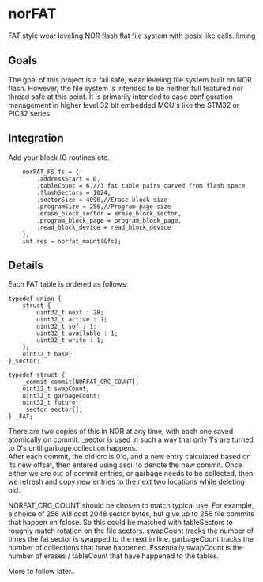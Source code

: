 # norFAT
FAT style wear leveling NOR flash flat file system with posix like calls.
liming
## Goals

The goal of this project is a fail safe, wear leveling file system built on NOR flash. 
However, the file system is intended to be neither full featured nor thread safe at 
this point.  It is primarily intended to ease configuration management in 
higher level 32 bit embedded MCU's like the STM32 or PIC32 series.

## Integration
Add your block IO routines etc.
```
	norFAT_FS fs = {
		.addressStart = 0,
		.tableCount = 6,//3 fat table pairs carved from flash space
		.flashSectors = 1024,
		.sectorSize = 4096,//Erase block size
		.programSize = 256,//Program page size
		.erase_block_sector = erase_block_sector,
		.program_block_page = program_block_page,
		.read_block_device = read_block_device
	};
	int res = norfat_mount(&fs);
```

## Details

Each FAT table is ordered as follows:
```
typedef union {
	struct {
		uint32_t next : 28;
		uint32_t active : 1;
		uint32_t sof : 1;
		uint32_t available : 1;
		uint32_t write : 1;
	};
	uint32_t base;
}_sector;

typedef struct {
	_commit commit[NORFAT_CRC_COUNT];
	uint32_t swapCount;
	uint32_t garbageCount;
	uint32_t future;
	_sector sector[];
} _FAT;
```
There are two copies of this in NOR at any time, with each one 
saved atomically on commit.  _sector is used in such a way that 
only 1's are turned to 0's until garbage collection happens.  
After each commit, the old crc is 0'd, and a new entry calculated 
based on its new offset, then entered using ascii to denote the 
new commit.  Once either we are out of commit entries, or garbage 
needs to be collected, then we refresh and copy new entries to the 
next two locations while deleting old.

NORFAT_CRC_COUNT should be chosen to match typical use.  For example, 
a choice of 256 will cost 2048 sector bytes, but give up to 256 file
commits that happen on fclose.  So this could be matched with
tableSectors to roughly match rotation on the file sectors.  swapCount
tracks the number of times the fat sector is swapped to the next in line.
garbageCount tracks the number of collections that have happened.  Essentially
swapCount is the number of erases /  tableCount that have happened to the 
tables.

More to follow later..
